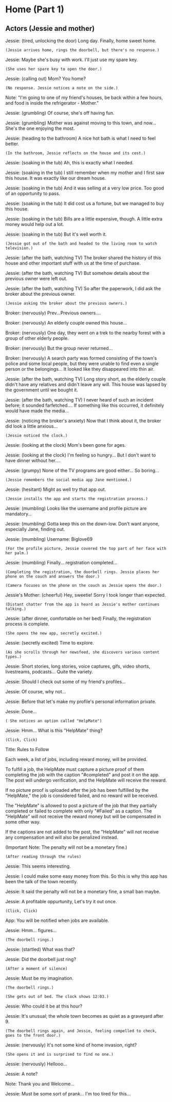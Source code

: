# Home (Part 1)

## Actors (Jessie and mother)

Jessie: (tired, unlocking the door) Long day. Finally, home sweet home.

    (Jessie arrives home, rings the doorbell, but there's no response.)

Jessie: Maybe she's busy with work. I'll just use my spare key.

    (She uses her spare key to open the door.)

Jessie: (calling out) Mom? You home?

    (No response. Jessie notices a note on the side.)

Note: "I'm going to one of my friend's houses, be back within a few hours, and food is inside the refrigerator - Mother."

Jessie: (grumbling) Of course, she's off having fun.

Jessie: (grumbling) Mother was against moving to this town, and now... She's the one enjoying the most.

Jessie: (heading to the bathroom) A nice hot bath is what I need to feel better.

    (In the bathroom, Jessie reflects on the house and its cost.)

Jessie: (soaking in the tub) Ah, this is exactly what I needed.

Jessie: (soaking in the tub) I still remember when my mother and I first saw this house. It was exactly like our dream house.

Jessie: (soaking in the tub) And it was selling at a very low price. Too good of an opportunity to pass.

Jessie: (soaking in the tub) It did cost us a fortune, but we managed to buy this house.

Jessie: (soaking in the tub) Bills are a little expensive, though. A little extra money would help out a lot.

Jessie: (soaking in the tub) But it's well worth it.

    (Jessie got out of the bath and headed to the living room to watch television.)

Jessie: (after the bath, watching TV) The broker shared the history of this house and other important stuff with us at the time of purchase.

Jessie: (after the bath, watching TV) But somehow details about the previous owner were left out.

Jessie: (after the bath, watching TV) So after the paperwork, I did ask the broker about the previous owner.

    (Jessie asking the broker about the previous owners.)

Broker: (nervously) Prev...Previous owners....

Broker: (nervously) An elderly couple owned this house...

Broker: (nervously) One day, they went on a trek to the nearby forest with a group of other elderly people.

Broker: (nervously) But the group never returned...

Broker: (nervously) A search party was formed consisting of the town's police and some local people, but they were unable to find even a single person or the belongings... It looked like they disappeared into thin air.

Jessie: (after the bath, watching TV) Long story short, as the elderly couple didn't have any relatives and didn't leave any will. This house was lapsed by the government until we bought it.

Jessie: (after the bath, watching TV) I never heard of such an incident before; it sounded farfetched.... If something like this occurred, it definitely would have made the media...

Jessie: (noticing the broker's anxiety) Now that I think about it, the broker did look a little anxious...

    (Jessie noticed the clock.)

Jessie: (looking at the clock) Mom's been gone for ages.

Jessie: (looking at the clock) I'm feeling so hungry... But I don't want to have dinner without her....

Jessie: (grumpy) None of the TV programs are good either... So boring...

    (Jessie remembers the social media app Jane mentioned.)

Jessie: (hesitant) Might as well try that app out.

    (Jessie installs the app and starts the registration process.)

Jessie: (mumbling) Looks like the username and profile picture are mandatory...

Jessie: (mumbling) Gotta keep this on the down-low. Don't want anyone, especially Jane, finding out.

Jessie: (mumbling) Username: Biglove69

    (For the profile picture, Jessie covered the top part of her face with her palm.)

Jessie: (mumbling) Finally... registration completed...

    (Completing the registration, the doorbell rings. Jessie places her phone on the couch and answers the door.)

    (Camera focuses on the phone on the couch as Jessie opens the door.)

Jessie's Mother: (cheerful) Hey, sweetie! Sorry I took longer than expected.

    (Distant chatter from the app is heard as Jessie's mother continues talking.)


Jessie: (after dinner, comfortable on her bed) Finally, the registration process is complete.

    (She opens the new app, secretly excited.)

Jessie: (secretly excited) Time to explore.

    (As she scrolls through her newsfeed, she discovers various content types.)

Jessie: Short stories, long stories, voice captures, gifs, video shorts, livestreams, podcasts... Quite the variety.

Jessie: Should I check out some of my friend's profiles...

Jessie: Of course, why not...

Jessie: Before that let's make my profile's personal information private.

Jessie: Done...

    ( She notices an option called "HelpMate")

Jessie: Hmm... What is this "HelpMate" thing?

    (Click, Click)

Title: Rules to Follow

Each week, a list of jobs, including reward money, will be provided.

To fulfill a job, the HelpMate must capture a picture proof of them completing the job with the caption "#completed" and post it on the app. The post will undergo verification, and the HelpMate will receive the reward. 

If no picture proof is uploaded after the job has been fulfilled by the "HelpMate," the job is considered failed, and no reward will be received.

The "HelpMate" is allowed to post a picture of the job that they partially completed or failed to complete with only "#Failed" as a caption. The "HelpMate" will not receive the reward money but will be compensated in some other way.

If the captions are not added to the post, the "HelpMate" will not receive any compensation and will also be penalized instead.

(Important Note: The penalty will not be a monetary fine.)

    (After reading through the rules)

Jessie: This seems interesting.

Jessie: I could make some easy money from this. So this is why this app has been the talk of the town recently.

Jessie: It said the penalty will not be a monetary fine, a small ban maybe.

Jessie: A profitable oppurtunity, Let's try it out once.

    (Click, Click)

App: You will be notified when jobs are available.

Jessie: Hmm... figures...

    (The doorbell rings.)

Jessie: (startled) What was that?

Jessie: Did the doorbell just ring?

    (After a moment of silence)

Jessie: Must be my imagination.

    (The doorbell rings.)

    (She gets out of bed. The clock shows 12:03.)

Jessie: Who could it be at this hour?

Jessie: It's unusual; the whole town becomes as quiet as a graveyard after 9.

    (The doorbell rings again, and Jessie, feeling compelled to check, goes to the front door.)

Jessie: (nervously) It's not some kind of home invasion, right?

    (She opens it and is surprised to find no one.)

Jessie: (nervously) Hellooo...

Jessie: A note?

Note: Thank you and Welcome...

Jessie: Must be some sort of prank... I'm too tired for this...
